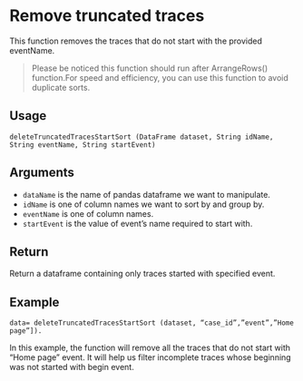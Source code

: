 # Remove truncated traces

This function removes the traces that do not start with the provided eventName. 
>Please be noticed this function should run after ArrangeRows() function.For speed and efficiency, you can use this function to avoid duplicate sorts.

## Usage
``
deleteTruncatedTracesStartSort (DataFrame dataset, String idName, String eventName, String startEvent)
``

## Arguments
- `dataName` is the name of pandas dataframe we want to manipulate.
- `idName` is one of column names we want to sort by and group by.
- `eventName` is one of column names.
- `startEvent` is the value of event’s name required to start with.

## Return
Return a dataframe containing only traces started with specified event.

## Example
```
data= deleteTruncatedTracesStartSort (dataset, “case_id”,”event”,”Home page”]).
```
In this example, the function will remove all the traces that do not start with 
“Home page” event. It will help us filter incomplete traces whose beginning was not started with begin event.
